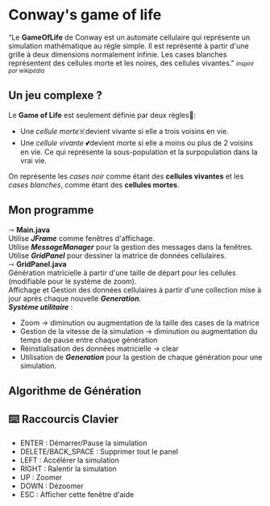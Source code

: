 # Conway's game of life

“Le <strong>GameOfLife</strong> de Conway est un automate cellulaire qui représente un simulation mathématique au règle simple. Il est représenté à partir d'une grille à deux dimensions normalement infinie. Les cases blanches représentent des cellules morte et les noires, des cellules vivantes.” <span style="font-size:0.7rem;font-style: italic;">inspiré par wikipédia</span>

## Un jeu complexe ?
Le <strong>Game of Life</strong> est seulement définie par deux règles📜:
<ul>
    <li>Une <i>cellule morte</i>☠️devient vivante si elle a  trois voisins en vie. </li>
    <li>Une <i>cellule vivante</i> 💕devient morte si elle a  moins ou plus de 2 voisins en vie. Ce qui représente la sous-population et la surpopulation dans la vrai vie.</li>
</ul>

On représente les <i>cases noir</i> comme étant des <strong>cellules vivantes</strong> et les <i>cases blanches</i>, comme étant des <strong>cellules mortes</strong>.

## Mon programme
 ⇾ **Main.java**<br>
Utilise ***JFrame*** comme fenêtres d'affichage.<br>
Utilise ***MessageManager*** pour la gestion des messages dans la fenêtres.<br>
Utilise ***GridPanel*** pour dessiner la matrice de données cellulaires.<br>
⇾ **GridPanel.java**<br>
Génération matricielle à partir d'une taille de départ pour les cellules (modifiable pour le système de zoom).<br>
Affichage et Gestion des données cellulaires à partir d'une collection mise à jour après chaque nouvelle ***Generation***.<br>
***Système utilitaire*** :
- Zoom -> diminution ou augmentation de la taille des cases de la matrice
- Gestion de la vitesse de la simulation -> diminution ou augmentation du temps de pause entre chaque génération
- Réinstialisation des données matricielle -> clear
- Utilisation de ***Generation*** pour la gestion de chaque génération pour une simulation.


##  Algorithme de Génération


## ⌨️ Raccourcis Clavier
- ENTER : Démarrer/Pause la simulation
- DELETE/BACK_SPACE : Supprimer tout le panel
- LEFT : Accélérer la simulation
- RIGHT : Ralentir la simulation
- UP : Zoomer
- DOWN : Dézoomer
- ESC : Afficher cette fenêtre d'aide
                
        

                



        
    
